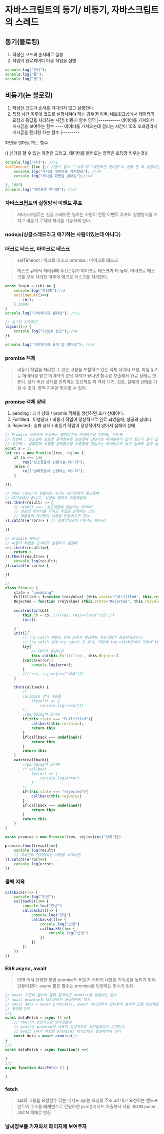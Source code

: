 # 자바스크립트의 동기/ 비동기, 자바스크립트의 스레드

## 동기(블로킹)
1. 작성한 코드의 순서대로 실행
2. 작업이 완료되어야 다음 작업을 실행
```js
console.log("하나");
console.log("둘");
console.log("셋");
```

## 비동기(논 블로킹)
1. 작성한 코드가 순서를 기다리지 않고 실행한다.
2. 특정 시간 이후에 코드를 실행시켜야 하는 경우(타이머, 네트워크상에서 데이터의 요청과 응답을 처리하는 시간)
비동기 함수 영역 |-----------
데이터를 가져와서 게시글을 보여주는 함수 ---- 데이터를 가져오는데 걸리는 시간이 10초 오래걸리게
게시글을 렌더링 하는 함수
|---------

화면을 렌더링 하는 함수

(( 렌더링 할 수 있는 화면은 그리고, 데이터를 불러오는 영역은 로딩창 띄우는것))

```js
console.log("시작"); //>1
setTimeout( ()=> {// 비동기 함수 ("시작"과 "메인화면 렌더링"이 실행 된 후 실행되는 영역)
    console.log("게시글 데이터를 가져왔음"); //>3
    console.log("게시글 화면을 렌더링");//>4

}, 1000)
console.log("메인화면 렌더링"); //>2
```
### 자바스크립트의 실행방식 이벤트 루프
> 자바스크립트는 싱글 스레드란 일하는 사람이 한명
> 이벤트 루프의 실행방식을 가지고 비동기 로직의 처리를 가능하게 한다.

### nodejs(싱글스레드라고 얘기하는 사람이있는데 아니다)
### 매크로 테스크, 마이크로 테스크
> setTimeout : 매크로 테스크
> promise : 마이크로 테스크

> 테스크 큐에서 처리될때 우선순위가 마이크로 테스크가 더 높다. 
> 마이크로 테스크를 모두 처리한 이후에 메크로 테스크를 처리한다.

```js
const login = (cb) => {
    console.log("로딩중")//>2
    setTimeout(()=>{
        cb();
    },1000)
}
console.log("마이페이지 렌더링"); //>1

// 로그인 시도하면
login(()=> {
    console.log("login 성공");//>4
})

console.log("마이페이지 유저 탭 렌더링"); //>3
```

### promise 객체
> 비동기 작업을 처리할 수 있는 내용을 포함하고 있는 객체
> 데이터 요청, 파일 읽기 등 
> 데이터를 받고 데이터의 응답 처리가 끝나면 함수를 호출해서 완료 상태로 만든다.
> 상태 머신 상태를 관리하는 오브젝트 즉 객체
> 대기, 성공, 실패의 상태를 가질 수 있다.
> 콜백 지옥을 방지할 수 있다.

### promise 객체 상태 
1. pending : 대기 상태 / promis 객체를 생성하면 초기 상태이다.
2. Fullfilled : 이행상태 / 비동기 작업이 정상적으로 완료 되었을때, 성공의 상태다.
3. Rejected : 실패 상태 / 비동기 작업이 정상적이지 않아서 실패의 상태

```js
// Promise 생성자에 전달하는 콜백함수의 매개변수로 첫번째, 두번째
// 첫번째 : 성공일때 호출할 콜백함수를 호출할때 전달하는 매개변수의 값이 성공의 결과 값이다.
// 두번째 : 실패일때 호출할 콜백함수를 호출할때 전달하는 매개변수의 값이 실패의 결과 값이다.
const a = 1;
let res = new Promise((res, rej)=> {
    if (a === 1){
        res("성공했을때 반환되는 데이터");
    }else {
        rej("실패했을때 반환되는 데이터");
    }

});

// then catch가 호출되는 시기는 대기상태가 끝났을때
// 대기상태가 끝나고, 성공의 결과가 호출됐을때
res.then((result) => {
    // result === "성공했을때 반환되는 데이터"
    // 성공한 데이터를 가지고 작업을 진행하는 코드
    // 예를들어 게시판의 내용을 만들어주면 된다.
}).catch((error)=> { // 실패상태일때 (메서드 체이닝)
    
})

// promise 체이닝
// 비동기 작업을 순서대로 실행하고 싶을때
res.then((result)=>{
    return 1
}).then((result)=> {
    console.log(result);
}).catch((error)=> {

})

// 
class Promise {
    state = "pandding"
    Fullfilled = function (resValue) {this.state="Fullfilled", this.resValue = resValue}
    Rejected = function (rejValue) {this.state="Rejected", this.rejValue = rejValue}
    
    constructor(cb){
        this.cb = cb; //((res, rej)=>{res("성공")})
        init();

    }
    init(){
        // try catch 벡엔드 로직 오류가 발생해도 프로그램이 종료되지않는다.
        // try catch 밖에 try catch 또 있고, 첫번째 try catch문에서 두번째 try catch문의 return한 오류의 내용을 
        try{
            // 에러가 발생하면
            this.cb(this.Fullfilled , this.Rejected)
        }catch(error){
            console.log(error);
        }
        //((res, rej)=>{res("성공")})
    }

    then(callback) {
        /*
        callback 안의 내용물
            (result) => {
                console.log(result)}
        */
        //pandding이 끝나면
        if(this.state === "Fullfilled"){
            callback(this.resValue);
            return this 
        }
        if(callback === undefined){
            return this 
        }
        return this
    }
    catch(callback){
        //pandding이 끝나면
        /* callback
            (error) => {
                console.log(error)
            }
        */
        if(this.state === "rejected"){
            callback(this.rejValue)
        }
        if(callback === undefined){
            return this
        }
        return this
    }
}

const promise = new Promise((res, rej)=>{res("성공")})

promise.then((result)=>{
    console.log(result)
    // 게시판의 렌더링하는 내용을 넣게되면
}).catch((error)=>{
    console.log(error)
})
```

### 콜백 지옥
```js
callback(()=> {
    console.log("안녕");
    callback2(()=> {
        console.log("안녕")
        callback3(()=> {
            console.log("안녕")
            callback4(()=> {
                console.log("안녕")
                callback5(()=> {
                    console.log("안녕")
                })
            })
        })
    })
})

```

### ES8 async, await
> ES8 에서 탄생한 문법
> promise의 비동기 처리의 내용을 가독성을 높이기 위해 만들어졌다.
> async 붙은 함수는 promise를 반환하는 함수가 된다.

```js
// async 구문이 함수의 앞에 붙게되면 promise를 반환하는 함수
// await promise의 대기상태가 끝날때까지 대기
// const data = await promise(); await 대기상태가 끝난후에 결과의 값을 반환해준다.
// 표현법 3개
//1
const dataFetch = async () =>{
    // 데이터가 정상적으로 받아졌을때
    // await는 promise의 내용이 정상적으로 처리될때까지 기다린다.
    // await [여기 작성한 promise] 대기상태가 끝날때까지 대기
    const data = await promise();
}
//2
const dataFetch = async function() =>{
    
}
//3
async function dataFetch () {

}
```
### fetch 
> api의 내용을 요청할수 있는 메서드
> api는 요청의 주소 url 내가 요청하는 엔드포인트의 주소를 매개변수로 전달하면 
> json()메서드 호출해서 사용 JSON paser JSON 객체로 변환

### 날씨정보를 가져와서 페이지에 보여주자

